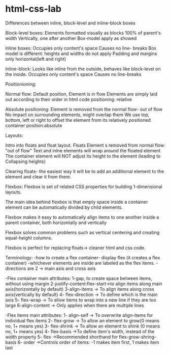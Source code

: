# html-css-lab

Differences between inline, block-level and inline-block boxes

Block-level boxes:
Elements formatted visually as blocks
100% of parent's width
Vertically, one after another
Box-model apply as showed

Inline boxes:
Occupies only content's space
Causes no line- breaks
Box model is different: heights and widths do not apply
Padding and margins only horizontal(left and right)

Inline-block:
Looks like inline from the outside, behaves like block-level on the inside.
Occupies only content's space
Causes no line-breaks

Positionioning:

Normal flow:
Default position,
Element is in flow
Elements are simply laid out according to their order in html code
positioning: relative

Absolute positioning:
Element is removed from the normal flow- out of flow
No impact on surrounding elements, might overlap them
We use top, bottom, left or right to offset the element from its relatively positioned container
position:absolute

Layouts:

Intro into floats and float layout.
Floats
Element s removed from normal flow: "out of flow"
Text and inlne elements will wrap around the floated element
The container element will NOT adjust its height to the element (leading to Collapsing heights)

Clearing floats- the easiest way it will be to add an additional element to the element and clear it from there.

Flexbox:
Flexbox is set of related CSS properties for building 1-dimensional layouts.

The main idea behind flexbox is that empty space inside a container element can be automatically divided by child elements.

Flexbox makes it easy to automatically align items to one another inside a parent container, both horizontally and vertically

Flexbox solves common problems such as vertical centering and creating equal-height columns.

Flexbos is perfect for replacing floats-> cleaner html and css code.

Terminology:
-how to create a flex container- display flex (it creates a flex container)
-whichever elements are inside are labeled as the flex items.
-directions are 2 -> main axis and cross axis

-Flex container main attributes:
1-gap, to create space between items, without using margin
2-justify-content:flex-start->to align items along main axis(horizontally by default)
3-align-items -> To align items along cross axis(vertically by default)
4- flex-direction -> To define which is the main axis
5- flex-wrap -> To allow items to wrap into a new line if they are too large
6-align-content -> Only applies when there are multiple lines

-Flex items main attributes:
1- align-self -> To overwrite align-items for individual flex items
2- flex-grow -> To allow an element to grow(0 means no, 1+ means yes)
3- flex-shrink -> To allow an element to shink (0 means no, 1+ means yes)
4- flex-basis ->To define item's width, instead of the width property
5- flex ->Recommended shorthand for flex-grow-shring-basis
6- order ->Controls order of items: -1 makes item first, 1 makes item last
